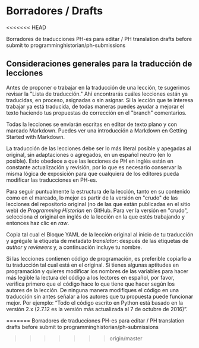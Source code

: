 # Borradores / Drafts
<<<<<<< HEAD

Borradores de traducciones PH-es para editar / PH translation drafts before submit to programminghistorian/ph-submissions

## Consideraciones generales para la traducción de lecciones

Antes de proponer o trabajar en la traducción de una lección, te sugerimos revisar la "Lista de traducción." Ahí encontrarás cuáles lecciones están ya traducidas, en proceso, asignadas o sin asignar. Si la lección que te interesa trabajar ya está traducida, de todas maneras puedes ayudar a mejorar el texto haciendo tus propuestas de corrección en el "branch" comentarios.

Todas la lecciones se enviarán escritas en editor de texto plano y con marcado Markdown. Puedes ver una introducción a Markdown en Getting Started with Markdown.
    
La traducción de las lecciones debe ser lo más literal posible y apegadas al original, sin adaptaciones o agregados, en un español neutro (en lo posible). Esto obedece a que las lecciones de PH en inglés están en constante actualización y revisión, por lo que es necesario conservar la misma lógica de exposición para que cualquiera de los editores pueda modificar las traducciones en PH-es.

Para seguir puntualmente la estructura de la lección, tanto en su contenido como en el marcado, lo mejor es partir de la versión en "crudo" de las lecciones del repositorio original (no de las que están publicadas en el sitio web) de *Programming Historian* en GitHub. Para ver la versión en "crudo", selecciona el original en inglés de la lección en la que estés trabajando y entonces haz clic en *raw*.

Copia tal cual el Bloque YAML de la lección original al inicio de tu traducción y agrégale la etiqueta de metadato *translator*: después de las etiquetas de *author* y *reviewers* y, a continuación incluye tu nombre.

Si las lecciones contienen código de programación, es preferible copiarlo a tu traducción tal cual está en el original. Si tienes algunas aptitudes en programación y quieres modificar los nombres de las variables para hacer más legible la lectura del código a los lectores en español, por favor, verifica primero que el código hace lo que tiene que hacer según los autores de la lección. De ninguna manera modifiques el código en una traducción sin antes señalar a los autores que tu propuesta puede funcionar mejor. Por ejemplo: “Todo el código escrito en Python está basado en la versión 2.x (2.7.12 es la versión más actualizada al 7 de octubre de 2016)”.


=======
Borradores de traducciones PH-es para editar / PH translation drafts before submit to programminghistorian/ph-submissions
>>>>>>> origin/master
